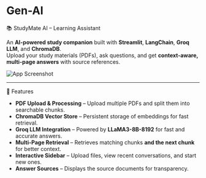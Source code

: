 # Gen-AI

📚 StudyMate AI – Learning Assistant

An **AI-powered study companion** built with **Streamlit**, **LangChain**, **Groq LLM**, and **ChromaDB**.  
Upload your study materials (PDFs), ask questions, and get **context-aware, multi-page answers** with source references.

![App Screenshot](https://t4.ftcdn.net/jpg/03/08/69/75/360_F_308697506_9dsBYHXm9FwuW0qcEqimAEXUvzTwfzwe.jpg)

---

🚀 Features
- **PDF Upload & Processing** – Upload multiple PDFs and split them into searchable chunks.
- **ChromaDB Vector Store** – Persistent storage of embeddings for fast retrieval.
- **Groq LLM Integration** – Powered by **LLaMA3-8B-8192** for fast and accurate answers.
- **Multi-Page Retrieval** – Retrieves matching chunks **and the next chunk** for better context.
- **Interactive Sidebar** – Upload files, view recent conversations, and start new ones.
- **Answer Sources** – Displays the source documents for transparency.

